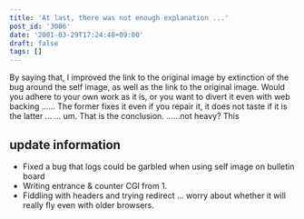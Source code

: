 ```yaml
---
title: 'At last, there was not enough explanation ...'
post_id: '3006'
date: '2001-03-29T17:24:48+09:00'
draft: false
tags: []
---
```


By saying that, I improved the link to the original image by extinction of the bug around the self image, as well as the link to the original image. Would you adhere to your own work as it is, or you want to divert it even with web backing ...... The former fixes it even if you repair it, it does not taste if it is the latter ... ... um. That is the conclusion. ……not heavy? This

## update information

*   Fixed a bug that logs could be garbled when using self image on bulletin board
*   Writing entrance & counter CGI from 1.
*   Fiddling with headers and trying redirect ... worry about whether it will really fly even with older browsers.